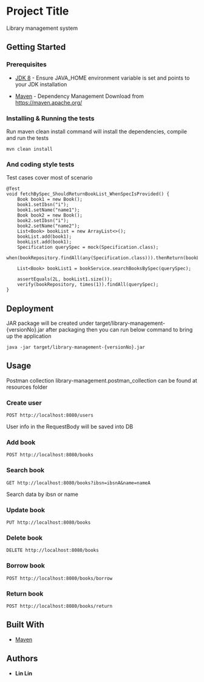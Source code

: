 # Project Title

Library management system

## Getting Started

### Prerequisites

* [JDK 8](http://www.oracle.com/technetwork/pt/java/javase/overview/index.html) - Ensure JAVA_HOME environment variable
  is set and points to your JDK installation

* [Maven](https://maven.apache.org/) - Dependency Management Download from https://maven.apache.org/

### Installing & Running the tests

Run maven clean install command will install the dependencies, compile and run the tests

```
mvn clean install
```

### And coding style tests

Test cases cover most of scenario

```
@Test
void fetchBySpec_ShouldReturnBookList_WhenSpecIsProvided() {
	Book book1 = new Book();
	book1.setIbsn("i");
	book1.setName("name1");
	Book book2 = new Book();
	book2.setIbsn("i");
	book2.setName("name2");
	List<Book> bookList = new ArrayList<>();
	bookList.add(book1);
	bookList.add(book1);
	Specification querySpec = mock(Specification.class);
	when(bookRepository.findAll(any(Specification.class))).thenReturn(bookList);

	List<Book> bookList1 = bookService.searchBooksBySpec(querySpec);

	assertEquals(2L, bookList1.size());
	verify(bookRepository, times(1)).findAll(querySpec);
}
```

## Deployment

JAR package will be created under target/library-management-{versionNo}.jar after packaging then you can run below
command to bring up the application

```
java -jar target/library-management-{versionNo}.jar
```

## Usage

Postman collection library-management.postman_collection can be found at resources folder

### Create user

```
POST http://localhost:8080/users
```

User info in the RequestBody will be saved into DB

### Add book

```
POST http://localhost:8080/books
```

### Search book

```
GET http://localhost:8080/books?ibsn=ibsnA&name=nameA
```

Search data by ibsn or name

### Update book

```
PUT http://localhost:8080/books
```

### Delete book

```
DELETE http://localhost:8080/books
```

### Borrow book

```
POST http://localhost:8080/books/borrow
```

### Return book

```
POST http://localhost:8080/books/return
```

## Built With

* [Maven](https://maven.apache.org/)

## Authors

* **Lin Lin**